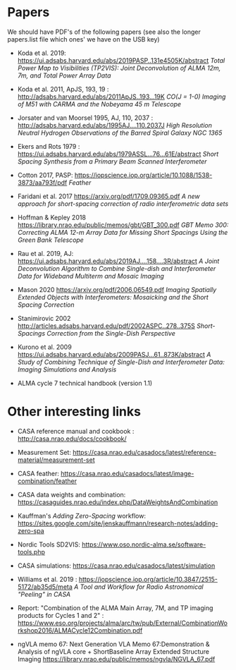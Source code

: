 # Papers

We should have PDF's of the following papers
(see also the longer papers.list file which ones' we have on the USB key)


* Koda et al. 2019: https://ui.adsabs.harvard.edu/abs/2019PASP..131e4505K/abstract
    *Total Power Map to Visibilities (TP2VIS): Joint Deconvolution of ALMA 12m, 7m, and Total Power Array Data*
     
* Koda et al. 2011, ApJS, 193, 19 : http://adsabs.harvard.edu/abs/2011ApJS..193...19K
    *CO(J = 1-0) Imaging of M51 with CARMA and the Nobeyama 45 m Telescope*

* Jorsater and van Moorsel 1995, AJ, 110, 2037 : http://adsabs.harvard.edu/abs/1995AJ....110.2037J
    *High Resolution Neutral Hydrogen Observations of the Barred Spiral Galaxy NGC 1365*

* Ekers and Rots 1979 : https://ui.adsabs.harvard.edu/abs/1979ASSL...76...61E/abstract
    *Short Spacing Synthesis from a Primary Beam Scanned Interferometer*
    
* Cotton 2017, PASP: https://iopscience.iop.org/article/10.1088/1538-3873/aa793f/pdf 
    *Feather*
    
* Faridani et al. 2017 https://arxiv.org/pdf/1709.09365.pdf *A new approach for short-spacing correction of radio interferometric data sets*

* Hoffman & Kepley 2018 https://library.nrao.edu/public/memos/gbt/GBT_300.pdf *GBT Memo 300: Correcting ALMA 12-m Array Data for Missing Short Spacings Using the Green Bank Telescope*

* Rau et al. 2019, AJ: https://ui.adsabs.harvard.edu/abs/2019AJ....158....3R/abstract *A Joint Deconvolution Algorithm to Combine Single-dish and Interferometer Data for Wideband Multiterm and Mosaic Imaging*

* Mason 2020 https://arxiv.org/pdf/2006.06549.pdf *Imaging Spatially Extended Objects with Interferometers: Mosaicking and the Short Spacing Correction*

* Stanimirovic 2002 http://articles.adsabs.harvard.edu/pdf/2002ASPC..278..375S *Short-Spacings Correction from the Single-Dish Perspective*

* Kurono et al. 2009 https://ui.adsabs.harvard.edu/abs/2009PASJ...61..873K/abstract *A Study of Combining Technique of Single-Dish and Interferometer Data: Imaging Simulations and Analysis*

* ALMA cycle 7 technical handbook (version 1.1)


# Other interesting links

* CASA reference manual and cookbook : http://casa.nrao.edu/docs/cookbook/

* Measurement Set: https://casa.nrao.edu/casadocs/latest/reference-material/measurement-set

* CASA feather: https://casa.nrao.edu/casadocs/latest/image-combination/feather

* CASA data weights and combination:  https://casaguides.nrao.edu/index.php/DataWeightsAndCombination

* Kauffman's *Adding Zero-Spacing* workflow: https://sites.google.com/site/jenskauffmann/research-notes/adding-zero-spa

* Nordic Tools SD2VIS: https://www.oso.nordic-alma.se/software-tools.php

* CASA simulations: https://casa.nrao.edu/casadocs/latest/simulation

* Williams et al. 2019 : https://iopscience.iop.org/article/10.3847/2515-5172/ab35d5/meta
    *A Tool and Workflow for Radio Astronomical "Peeling" in CASA*
    
* Report: "Combination of the ALMA Main Array, 7M, and TP imaging products for Cycles 1 and 2" : https://www.eso.org/projects/alma/arc/tw/pub/External/CombinationWorkshop2016/ALMACycle12Combination.pdf

* ngVLA memo 67:
  Next Generation VLA Memo 67:Demonstration & Analysis of ngVLA core + ShortBaseline Array Extended Structure Imaging
  https://library.nrao.edu/public/memos/ngvla/NGVLA_67.pdf
